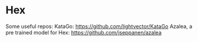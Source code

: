 # Hex
Some useful repos:
KataGo: https://github.com/lightvector/KataGo
Azalea, a pre trained model for Hex: https://github.com/jseppanen/azalea
